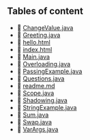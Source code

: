 ## Tables of content
- 🤣 [ChangeValue.java](./ChangeValue.java)
- 🤣 [Greeting.java](./Greeting.java)
- 🤣 [hello.html](./hello.html)
- 🤣 [index.html](./index.html)
- 🤣 [Main.java](./Main.java)
- 🤣 [Overloading.java](./Overloading.java)
- 🤣 [PassingExample.java](./PassingExample.java)
- 🤣 [Questions.java](./Questions.java)
- 🤣 [readme.md](./readme.md)
- 🤣 [Scope.java](./Scope.java)
- 🤣 [Shadowing.java](./Shadowing.java)
- 🤣 [StringExample.java](./StringExample.java)
- 🤣 [Sum.java](./Sum.java)
- 🤣 [Swap.java](./Swap.java)
- 🤣 [VarArgs.java](./VarArgs.java)

